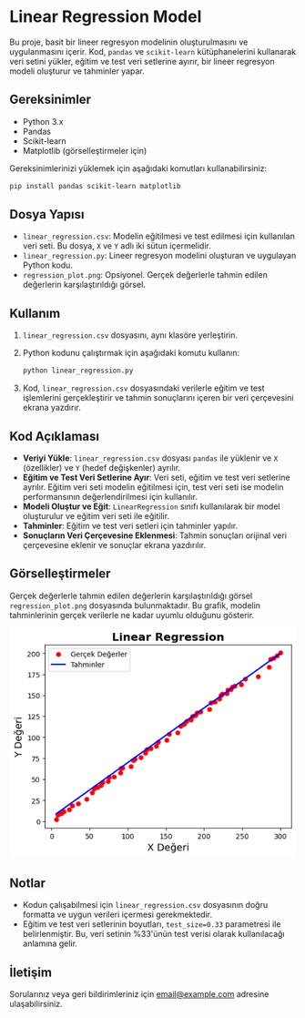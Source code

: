 # Linear Regression Model

Bu proje, basit bir lineer regresyon modelinin oluşturulmasını ve uygulanmasını içerir. Kod, `pandas` ve `scikit-learn` kütüphanelerini kullanarak veri setini yükler, eğitim ve test veri setlerine ayırır, bir lineer regresyon modeli oluşturur ve tahminler yapar.

## Gereksinimler

- Python 3.x
- Pandas
- Scikit-learn
- Matplotlib (görselleştirmeler için)

Gereksinimlerinizi yüklemek için aşağıdaki komutları kullanabilirsiniz:

```bash
pip install pandas scikit-learn matplotlib
```

## Dosya Yapısı

- `linear_regression.csv`: Modelin eğitilmesi ve test edilmesi için kullanılan veri seti. Bu dosya, `X` ve `Y` adlı iki sütun içermelidir.
- `linear_regression.py`: Lineer regresyon modelini oluşturan ve uygulayan Python kodu.
- `regression_plot.png`: Opsiyonel. Gerçek değerlerle tahmin edilen değerlerin karşılaştırıldığı görsel.

## Kullanım

1. `linear_regression.csv` dosyasını, aynı klasöre yerleştirin.
2. Python kodunu çalıştırmak için aşağıdaki komutu kullanın:

    ```bash
    python linear_regression.py
    ```

3. Kod, `linear_regression.csv` dosyasındaki verilerle eğitim ve test işlemlerini gerçekleştirir ve tahmin sonuçlarını içeren bir veri çerçevesini ekrana yazdırır.

## Kod Açıklaması

- **Veriyi Yükle**: `linear_regression.csv` dosyası `pandas` ile yüklenir ve `X` (özellikler) ve `Y` (hedef değişkenler) ayrılır.
- **Eğitim ve Test Veri Setlerine Ayır**: Veri seti, eğitim ve test veri setlerine ayrılır. Eğitim veri seti modelin eğitilmesi için, test veri seti ise modelin performansının değerlendirilmesi için kullanılır.
- **Modeli Oluştur ve Eğit**: `LinearRegression` sınıfı kullanılarak bir model oluşturulur ve eğitim veri seti ile eğitilir.
- **Tahminler**: Eğitim ve test veri setleri için tahminler yapılır.
- **Sonuçların Veri Çerçevesine Eklenmesi**: Tahmin sonuçları orijinal veri çerçevesine eklenir ve sonuçlar ekrana yazdırılır.

## Görselleştirmeler

Gerçek değerlerle tahmin edilen değerlerin karşılaştırıldığı görsel `regression_plot.png` dosyasında bulunmaktadır. Bu grafik, modelin tahminlerinin gerçek verilerle ne kadar uyumlu olduğunu gösterir.

![Regresyon Grafiği](linear_regression.png)

## Notlar

- Kodun çalışabilmesi için `linear_regression.csv` dosyasının doğru formatta ve uygun verileri içermesi gerekmektedir.
- Eğitim ve test veri setlerinin boyutları, `test_size=0.33` parametresi ile belirlenmiştir. Bu, veri setinin %33'ünün test verisi olarak kullanılacağı anlamına gelir.

## İletişim

Sorularınız veya geri bildirimleriniz için [email@example.com](mailto:uzayk204@gmail.com) adresine ulaşabilirsiniz.
